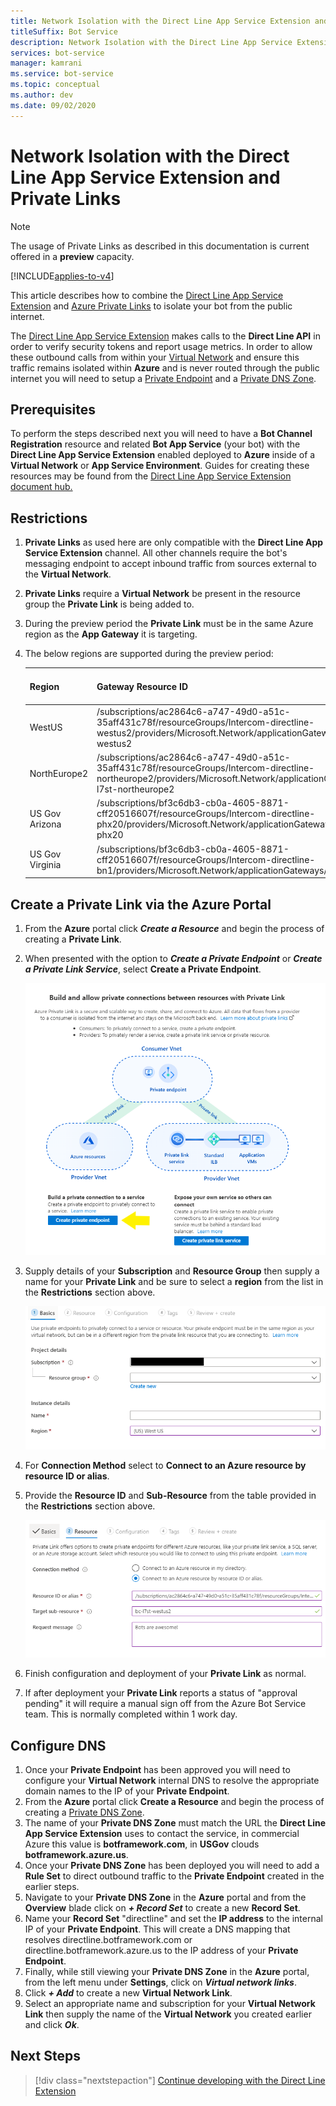 ```yaml
---
title: Network Isolation with the Direct Line App Service Extension and Private Links
titleSuffix: Bot Service
description: Network Isolation with the Direct Line App Service Extension and Private Links
services: bot-service
manager: kamrani
ms.service: bot-service
ms.topic: conceptual
ms.author: dev
ms.date: 09/02/2020
---
```


# Network Isolation with the Direct Line App Service Extension and Private Links

> [!NOTE]
> The usage of Private Links as described in this documentation is current offered in a **preview** capacity.

[!INCLUDE[applies-to-v4](includes/applies-to.md)]

This article describes how to combine the [Direct Line App Service Extension](./bot-service-channel-directline-extension.md) and [Azure Private Links](https://azure.microsoft.com/services/private-link/) to isolate your bot from the public internet.

The [Direct Line App Service Extension](./bot-service-channel-directline-extension.md) makes calls to the **Direct Line API** in order to verify security tokens and report usage metrics. In order to allow these outbound calls from within your [Virtual Network](https://docs.microsoft.com/azure/virtual-network/virtual-networks-overview) and ensure this traffic remains isolated within **Azure** and is never routed through the public internet you will need to setup a [Private Endpoint](https://azure.microsoft.com/services/private-link/) and a [Private DNS Zone](https://docs.microsoft.com/azure/dns/private-dns-privatednszone).


## Prerequisites

To perform the steps described next you will need to have a **Bot Channel Registration** resource and related **Bot App Service** (your bot) with the **Direct Line App Service Extension** enabled deployed to **Azure** inside of a **Virtual Network** or **App Service Environment**. Guides for creating these resources may be found from the [Direct Line App Service Extension document hub.](./bot-service-channel-directline-extension.md)

## Restrictions

1. **Private Links** as used here are only compatible with the **Direct Line App Service Extension** channel. All other channels require the bot's messaging endpoint to accept inbound traffic from sources external to the **Virtual Network**.
1. **Private Links** require a **Virtual Network** be present in the resource group the **Private Link** is being added to.
1. During the preview period the **Private Link** must be in the same Azure region as the **App Gateway** it is targeting.
1. The below regions are supported during the preview period:

    |Region|Gateway Resource ID|Sub-Resource Name|
    |---|---|---|
    |WestUS|/subscriptions/ac2864c6-a747-49d0-a51c-35aff431c78f/resourceGroups/Intercom-directline-westus2/providers/Microsoft.Network/applicationGateways/bc-l7st-westus2|bc-l7st-westus2|
    |NorthEurope2|/subscriptions/ac2864c6-a747-49d0-a51c-35aff431c78f/resourceGroups/Intercom-directline-northeurope2/providers/Microsoft.Network/applicationGateways/bc-l7st-northeurope2|bc-l7st-northeurope2|
    |US Gov Arizona|/subscriptions/bf3c6db3-cb0a-4605-8871-cff20516607f/resourceGroups/Intercom-directline-phx20/providers/Microsoft.Network/applicationGateways/bc-l7st-phx20|bc-l7st-phx20|
    |US Gov Virginia|/subscriptions/bf3c6db3-cb0a-4605-8871-cff20516607f/resourceGroups/Intercom-directline-bn1/providers/Microsoft.Network/applicationGateways/bc-l7st-bn1|bc-l7st-bn1|

## Create a Private Link via the Azure Portal

1. From the **Azure** portal click ***Create a Resource*** and begin the process of creating a **Private Link**.
1. When presented with the option to ***Create a Private Endpoint*** or ***Create a Private Link Service***, select **Create a Private Endpoint**.

    ![Create a Private Link](./media/private-links/private-endpoint-create.png)
1. Supply details of your **Subscription** and **Resource Group** then supply a name for your **Private Link** and be sure to select a **region** from the list in the **Restrictions** section above.

    ![Configure Basic Private Link](./media/private-links/private-link-basic.PNG)
1. For **Connection Method** select to **Connect to an Azure resource by resource ID or alias**.
1. Provide the **Resource ID** and **Sub-Resource** from the table provided in the **Restrictions** section above.

    ![Configure Resource for Private Link](./media/private-links/private-link-resource.PNG)
1. Finish configuration and deployment of your **Private Link** as normal.
1. If after deployment your **Private Link** reports a status of "approval pending" it will require a manual sign off from the Azure Bot Service team. This is normally completed within 1 work day.

## Configure DNS

1. Once your **Private Endpoint** has been approved you will need to configure your **Virtual Network** internal DNS to resolve the appropriate domain names to the IP of your **Private Endpoint**.
1. From the **Azure** portal click **Create a Resource** and begin the process of creating a [Private DNS Zone](https://docs.microsoft.com/azure/dns/private-dns-privatednszone).
1. The name of your **Private DNS Zone** must match the URL the **Direct Line App Service Extension** uses to contact the service, in commercial Azure this value is **botframework.com**, in **USGov** clouds **botframework.azure.us**.
1. Once your **Private DNS Zone** has been deployed you will need to add a **Rule Set** to direct outbound traffic to the **Private Endpoint** created in the earlier steps.
1. Navigate to your **Private DNS Zone** in the **Azure** portal and from the **Overview** blade click on ***+ Record Set*** to create a new **Record Set**.
1. Name your **Record Set** "directline" and set the **IP address** to the internal IP of your **Private Endpoint**. This will create a DNS mapping that resolves directline.botframework.com or directline.botframework.azure.us to the IP address of your **Private Endpoint**.
1. Finally, while still viewing your **Private DNS Zone** in the **Azure** portal, from the left menu under **Settings**, click on ***Virtual network links***.
1. Click ***+ Add*** to create a new **Virtual Network Link**.
1. Select an appropriate name and subscription for your **Virtual Network Link** then supply the name of the **Virtual Network** you created earlier and click ***Ok***.


## Next Steps

> [!div class="nextstepaction"]
> [Continue developing with the Direct Line Extension](./bot-service-channel-directline-extension.md)
